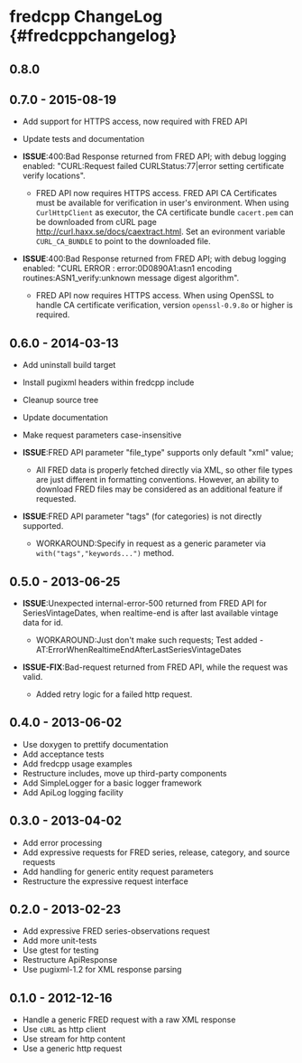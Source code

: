 fredcpp ChangeLog  {#fredcppchangelog}
=================

## 0.8.0


## 0.7.0 - 2015-08-19

- Add support for HTTPS access, now required with FRED API
- Update tests and documentation

- __ISSUE__:400:Bad Response returned from FRED API; with debug logging enabled:
  "CURL:Request failed CURLStatus:77|error setting certificate verify locations".
  - FRED API now requires HTTPS access. FRED API CA Certificates must be available
    for verification in user's environment. When using `CurlHttpClient` as executor,
    the CA certificate bundle `cacert.pem` can be downloaded from cURL page
    http://curl.haxx.se/docs/caextract.html. Set an evironment variable
    `CURL_CA_BUNDLE` to point to the downloaded file.

- __ISSUE__:400:Bad Response returned from FRED API; with debug logging enabled:
  "CURL ERROR : error:0D0890A1:asn1 encoding routines:ASN1_verify:unknown message
  digest algorithm".
  - FRED API now requires HTTPS access. When using OpenSSL to handle CA certificate
    verification, version `openssl-0.9.8o` or higher is required.


## 0.6.0 - 2014-03-13

- Add uninstall build target
- Install pugixml headers within fredcpp include
- Cleanup source tree
- Update documentation
- Make request parameters case-insensitive

- __ISSUE__:FRED API parameter "file_type" supports only default "xml" value;
  - All FRED data is properly fetched directly via XML, so other file types are
    just different in formatting conventions. However, an ability to download
    FRED files may be considered as an additional feature if requested.

- __ISSUE__:FRED API parameter "tags" (for categories) is not directly supported.
  - WORKAROUND:Specify in request as a generic parameter via `with("tags","keywords...")`
    method.


## 0.5.0 - 2013-06-25

- __ISSUE__:Unexpected internal-error-500 returned from FRED API for SeriesVintageDates,
  when realtime-end is after last available vintage data for id.
  - WORKAROUND:Just don't make such requests;
    Test added - AT:ErrorWhenRealtimeEndAfterLastSeriesVintageDates

- __ISSUE-FIX__:Bad-request returned from FRED API, while the request was valid.
  - Added retry logic for a failed http request.


## 0.4.0 - 2013-06-02

- Use doxygen to prettify documentation
- Add acceptance tests
- Add fredcpp usage examples
- Restructure includes, move up third-party components
- Add SimpleLogger for a basic logger framework
- Add ApiLog logging facility


## 0.3.0 - 2013-04-02

- Add error processing
- Add expressive requests for FRED series, release, category, and source requests
- Add handling for generic entity request parameters
- Restructure the expressive request interface


## 0.2.0 - 2013-02-23

- Add expressive FRED series-observations request
- Add more unit-tests
- Use gtest for testing
- Restructure ApiResponse
- Use pugixml-1.2 for XML response parsing


## 0.1.0 - 2012-12-16

- Handle a generic FRED request with a raw XML response
- Use `cURL` as http client
- Use stream for http content
- Use a generic http request
